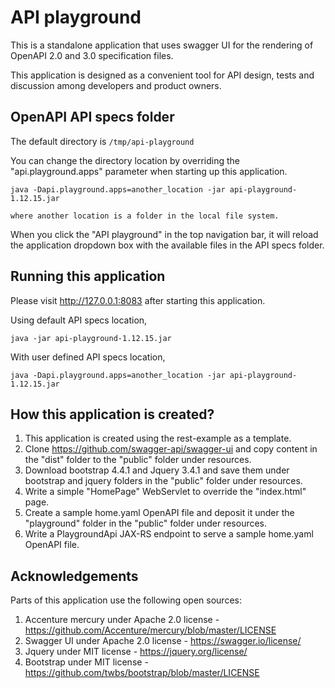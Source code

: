 # API playground

This is a standalone application that uses swagger UI for the rendering of OpenAPI 2.0 and 3.0 specification files.

This application is designed as a convenient tool for API design, tests and discussion among developers and product owners.

## OpenAPI API specs folder

The default directory is `/tmp/api-playground`

You can change the directory location by overriding the "api.playground.apps" parameter when starting up this application.

```
java -Dapi.playground.apps=another_location -jar api-playground-1.12.15.jar

where another location is a folder in the local file system.
```

When you click the "API playground" in the top navigation bar, it will reload the application dropdown box with the available files in the API specs folder.


## Running this application

Please visit http://127.0.0.1:8083 after starting this application.

Using default API specs location,
```
java -jar api-playground-1.12.15.jar
```

With user defined API specs location,
```
java -Dapi.playground.apps=another_location -jar api-playground-1.12.15.jar
```

## How this application is created?

1. This application is created using the rest-example as a template.
2. Clone https://github.com/swagger-api/swagger-ui and copy content in the "dist" folder to the "public" folder under resources.
3. Download bootstrap 4.4.1 and Jquery 3.4.1 and save them under bootstrap and jquery folders in the "public" folder under resources.
4. Write a simple "HomePage" WebServlet to override the "index.html" page.
5. Create a sample home.yaml OpenAPI file and deposit it under the "playground" folder in the "public" folder under resources.
6. Write a PlaygroundApi JAX-RS endpoint to serve a sample home.yaml OpenAPI file.

## Acknowledgements

Parts of this application use the following open sources:
1. Accenture mercury under Apache 2.0 license - https://github.com/Accenture/mercury/blob/master/LICENSE
2. Swagger UI under Apache 2.0 license - https://swagger.io/license/
3. Jquery under MIT license - https://jquery.org/license/
4. Bootstrap under MIT license - https://github.com/twbs/bootstrap/blob/master/LICENSE
